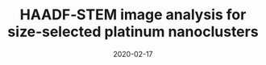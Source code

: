 ---
title: "HAADF‐STEM image analysis for size‐selected platinum nanoclusters"
collection: publications
permalink: /publication/002-microscopy
excerpt: ''
date: 2020-02-17
journal: Journal of Microscopy
paperurl: 'https://doi.org/10.1111/jmi.12877'
---